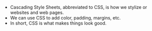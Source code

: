 - Cascading Style Sheets, abbreviated to CSS, is how we stylize or websites and web pages.
- We can use CSS to add color, padding, margins, etc.
- In short, CSS is what makes things look good.